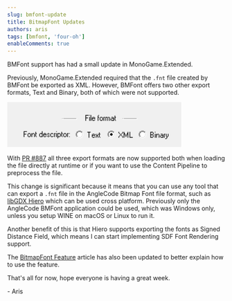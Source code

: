 ```yaml
---
slug: bmfont-update
title: BitmapFont Updates
authors: aris
tags: [bmfont, 'four-oh']
enableComments: true
---
```


BMFont support has had a small update in MonoGame.Extended.

<!-- trunicated -->

Previously, MonoGame.Extended required that the `.fnt` file created by BMFont be exported as XML. However, BMFont offers two other export formats, Text and Binary, both of which were not supported.  

![BMFont File Format Options](./bmfont-file-format.png)

With [PR #887](https://github.com/craftworkgames/MonoGame.Extended/pull/887) all three export formats are now supported both when loading the file directly at runtime or if you want to use the Content Pipeline to preprocess the file.

This change is significant because it means that you can use any tool that can export a `.fnt` file in the AngleCode Bitmap Font file format, such as [libGDX Hiero](https://libgdx.com/wiki/tools/hiero) which can be used cross platform.  Previously only the AngleCode BMFont application could be used, which was Windows only, unless you setup WINE on macOS or Linux to run it.

Another benefit of this is that Hiero supports exporting the fonts as Signed Distance Field, which means I can start implementing SDF Font Rendering support.

The [BitmapFont Feature](../../../docs/features/bitmap-font/) article has also been updated to better explain how to use the feature. 

That's all for now, hope everyone is having a great week.

\- Aris